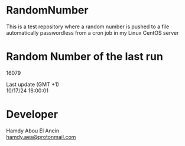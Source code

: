 # RandomNumber    
This is a test repository where a random number is pushed to a file automatically passwordless from a cron job in my Linux CentOS server    
# Random Number of the last run   
16079
      
Last update (GMT +1)    
10/17/24 16:00:01
# Developer    
Hamdy Abou El Anein   
hamdy.aea@protonmail.com
